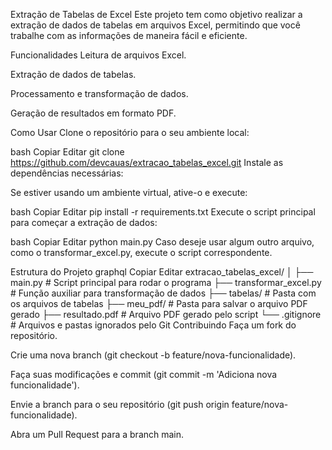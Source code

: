 Extração de Tabelas de Excel
Este projeto tem como objetivo realizar a extração de dados de tabelas em arquivos Excel, permitindo que você trabalhe com as informações de maneira fácil e eficiente.

Funcionalidades
Leitura de arquivos Excel.

Extração de dados de tabelas.

Processamento e transformação de dados.

Geração de resultados em formato PDF.

Como Usar
Clone o repositório para o seu ambiente local:

bash
Copiar
Editar
git clone https://github.com/devcauas/extracao_tabelas_excel.git
Instale as dependências necessárias:

Se estiver usando um ambiente virtual, ative-o e execute:

bash
Copiar
Editar
pip install -r requirements.txt
Execute o script principal para começar a extração de dados:

bash
Copiar
Editar
python main.py
Caso deseje usar algum outro arquivo, como o transformar_excel.py, execute o script correspondente.

Estrutura do Projeto
graphql
Copiar
Editar
extracao_tabelas_excel/
│
├── main.py               # Script principal para rodar o programa
├── transformar_excel.py  # Função auxiliar para transformação de dados
├── tabelas/              # Pasta com os arquivos de tabelas
├── meu_pdf/              # Pasta para salvar o arquivo PDF gerado
├── resultado.pdf         # Arquivo PDF gerado pelo script
└── .gitignore            # Arquivos e pastas ignorados pelo Git
Contribuindo
Faça um fork do repositório.

Crie uma nova branch (git checkout -b feature/nova-funcionalidade).

Faça suas modificações e commit (git commit -m 'Adiciona nova funcionalidade').

Envie a branch para o seu repositório (git push origin feature/nova-funcionalidade).

Abra um Pull Request para a branch main.
